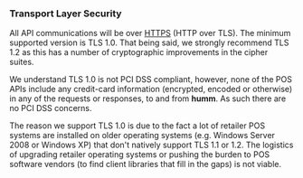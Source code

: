 <h3>Transport Layer Security</h3>

All API communications will be over <a href="https://en.wikipedia.org/wiki/HTTPS">HTTPS</a> (HTTP over TLS). The minimum supported version is TLS 1.0. That being said, we strongly recommend TLS 1.2 as this has a number of cryptographic improvements in the cipher suites.

We understand TLS 1.0 is not PCI DSS compliant, however, none of the POS APIs include any credit-card information (encrypted, encoded or otherwise) in any of the requests or responses, to and from **humm**. As such there are no PCI DSS concerns.

The reason we support TLS 1.0 is due to the fact a lot of retailer POS systems are installed on older operating systems (e.g. Windows Server 2008 or Windows XP) that don't natively support TLS 1.1 or 1.2. The logistics of upgrading retailer operating systems or pushing the burden to POS software vendors (to find client libraries that fill in the gaps) is not viable.
